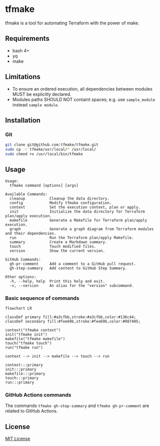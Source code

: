 # tfmake

tfmake is a tool for automating Terraform with the power of make.

## Requirements

- bash 4+
- yq
- make

## Limitations

- To ensure an ordered execution, all dependencies between modules MUST be explicitly declared.
- Modules paths SHOULD NOT containt spaces; e.g. use `sample_module` instead `sample module`.

## Installation

### Git

```bash
git clone git@github.com:tfmake/tfmake.git
sudo cp -r tfmake/usr/local/* /usr/local/
sudo chmod +x /usr/local/bin/tfmake
```

## Usage

```
Usage:
  tfmake command [options] [args]

Available Commands:
  cleanup           Cleanup the data directory.
  config            Modify tfmake configuration.
  context           Set the execution context, plan or apply.
  init              Initialize the data directory for Terraform plan/apply execution.
  makefile          Generate a Makefile for Terraform plan/apply execution.
  graph             Generate a graph diagram from Terraform modules and their dependencies.
  run               Run the Terraform plan/apply Makefile.
  summary           Create a Markdown summary.
  touch             Touch modified files.
  version           Show the current version.

GitHub Commands:
  gh-pr-comment     Add a comment to a GitHub pull request.
  gh-step-summary   Add content to GitHub Step Summary.

Other options:
  -h, --help, help  Print this help and exit.
  -v, --version     An alias for the "version" subcommand.
```

### Basic sequence of commands

```mermaid
flowchart LR

classDef primary fill:#a3cfbb,stroke:#a3cfbb,color:#136c44;
classDef secondary fill:#fee69b,stroke:#fee69b,color:#987405;

context("tfmake context")
init("tfmake init")
makefile("tfmake makefile")
touch("tfmake touch")
run("tfmake run")

context --> init --> makefile --> touch --> run

context:::primary
init:::primary
makefile:::primary
touch:::primary
run:::primary
```

### GitHub Actions commands

The commands `tfmake gh-step-summary` and `tfmake gh-pr-comment` are related to GitHub Actions.

## License

[MIT License](https://github.com/tfmake/tfmake/blob/main/LICENSE)
